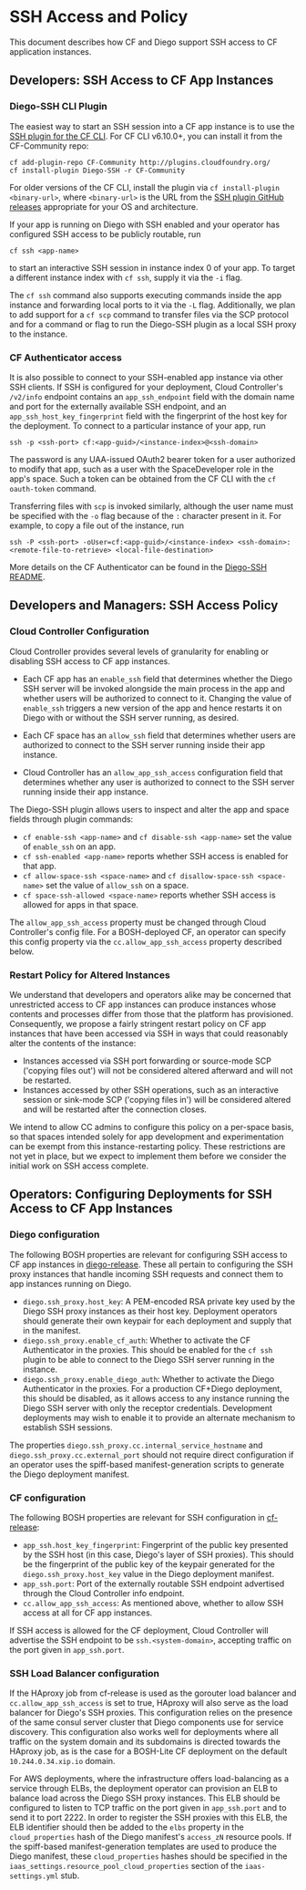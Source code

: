# SSH Access and Policy

This document describes how CF and Diego support SSH access to CF application instances.


## Developers: SSH Access to CF App Instances

### Diego-SSH CLI Plugin

The easiest way to start an SSH session into a CF app instance is to use the [SSH plugin for the CF CLI](https://github.com/cloudfoundry-incubator/diego-ssh/releases). For CF CLI v6.10.0+, you can install it from the CF-Community repo:

```
cf add-plugin-repo CF-Community http://plugins.cloudfoundry.org/
cf install-plugin Diego-SSH -r CF-Community
```

For older versions of the CF CLI, install the plugin via `cf install-plugin <binary-url>`, where `<binary-url>` is the URL from the [SSH plugin GitHub releases](https://github.com/cloudfoundry-incubator/diego-ssh/releases) appropriate for your OS and architecture.

If your app is running on Diego with SSH enabled and your operator has configured SSH access to be publicly routable, run

```
cf ssh <app-name>
```

to start an interactive SSH session in instance index 0 of your app. To target a different instance index with `cf ssh`, supply it via the `-i` flag. 

The `cf ssh` command also supports executing commands inside the app instance and forwarding local ports to it via the `-L` flag. Additionally, we plan to add support for a `cf scp` command to transfer files via the SCP protocol and for a command or flag to run the Diego-SSH plugin as a local SSH proxy to the instance.


### CF Authenticator access

It is also possible to connect to your SSH-enabled app instance via other SSH clients. If SSH is configured for your deployment, Cloud Controller's `/v2/info` endpoint contains an `app_ssh_endpoint` field with the domain name and port for the externally available SSH endpoint, and an `app_ssh_host_key_fingerprint` field with the fingerprint of the host key for the deployment. To connect to a particular instance of your app, run 

```
ssh -p <ssh-port> cf:<app-guid>/<instance-index>@<ssh-domain>
```

The password is any UAA-issued OAuth2 bearer token for a user authorized to modify that app, such as a user with the SpaceDeveloper role in the app's space. Such a token can be obtained from the CF CLI with the `cf oauth-token` command.

Transferring files with `scp` is invoked similarly, although the user name must be specified with the `-o` flag because of the `:` character present in it. For example, to copy a file out of the instance, run

```
ssh -P <ssh-port> -oUser=cf:<app-guid>/<instance-index> <ssh-domain>:<remote-file-to-retrieve> <local-file-destination>
```

More details on the CF Authenticator can be found in the [Diego-SSH README](https://github.com/cloudfoundry-incubator/diego-ssh/blob/master/README.md#cloud-foundry-via-cloud-controller-and-uaa).



## Developers and Managers: SSH Access Policy

### Cloud Controller Configuration

Cloud Controller provides several levels of granularity for enabling or disabling SSH access to CF app instances.

* Each CF app has an `enable_ssh` field that determines whether the Diego SSH server will be invoked alongside the main process in the app and whether users will be authorized to connect to it. Changing the value of `enable_ssh` triggers a new version of the app and hence restarts it on Diego with or without the SSH server running, as desired.

* Each CF space has an `allow_ssh` field that determines whether users are authorized to connect to the SSH server running inside their app instance.

* Cloud Controller has an `allow_app_ssh_access` configuration field that determines whether any user is authorized to connect to the SSH server running inside their app instance.

The Diego-SSH plugin allows users to inspect and alter the app and space fields through plugin commands:

* `cf enable-ssh <app-name>` and `cf disable-ssh <app-name>` set the value of `enable_ssh` on an app.
* `cf ssh-enabled <app-name>` reports whether SSH access is enabled for that app.
* `cf allow-space-ssh <space-name>` and `cf disallow-space-ssh <space-name>` set the value of `allow_ssh` on a space.
* `cf space-ssh-allowed <space-name>` reports whether SSH access is allowed for apps in that space.

The `allow_app_ssh_access` property must be changed through Cloud Controller's config file. For a BOSH-deployed CF, an operator can specify this config property via the `cc.allow_app_ssh_access` property described below.


### Restart Policy for Altered Instances

We understand that developers and operators alike may be concerned that unrestricted access to CF app instances can produce instances whose contents and processes differ from those that the platform has provisioned. Consequently, we propose a fairly stringent restart policy on CF app instances that have been accessed via SSH in ways that could reasonably alter the contents of the instance:

- Instances accessed via SSH port forwarding or source-mode SCP ('copying files out') will not be considered altered afterward and will not be restarted.
- Instances accessed by other SSH operations, such as an interactive session or sink-mode SCP ('copying files in') will be considered altered and will be restarted after the connection closes.

We intend to allow CC admins to configure this policy on a per-space basis, so that spaces intended solely for app development and experimentation can be exempt from this instance-restarting policy. These restrictions are not yet in place, but we expect to implement them before we consider the initial work on SSH access complete.


## Operators: Configuring Deployments for SSH Access to CF App Instances

### Diego configuration

The following BOSH properties are relevant for configuring SSH access to CF app instances in [diego-release](https://github.com/cloudfoundry-incubator/diego-release). These all pertain to configuring the SSH proxy instances that handle incoming SSH requests and connect them to app instances running on Diego.

- `diego.ssh_proxy.host_key`: A PEM-encoded RSA private key used by the Diego SSH proxy instances as their host key. Deployment operators should generate their own keypair for each deployment and supply that in the manifest.
- `diego.ssh_proxy.enable_cf_auth`: Whether to activate the CF Authenticator in the proxies. This should be enabled for the `cf ssh` plugin to be able to connect to the Diego SSH server running in the instance.
- `diego.ssh_proxy.enable_diego_auth`: Whether to activate the Diego Authenticator in the proxies. For a production CF+Diego deployment, this should be disabled, as it allows access to any instance running the Diego SSH server with only the receptor credentials. Development deployments may wish to enable it to provide an alternate mechanism to establish SSH sessions.

The properties `diego.ssh_proxy.cc.internal_service_hostname` and `diego.ssh_proxy.cc.external_port` should not require direct configuration if an operator uses the spiff-based manifest-generation scripts to generate the Diego deployment manifest.


### CF configuration

The following BOSH properties are relevant for SSH configuration in [cf-release](https://github.com/cloudfoundry/cf-release):

- `app_ssh.host_key_fingerprint`: Fingerprint of the public key presented by the SSH host (in this case, Diego's layer of SSH proxies). This should be the fingerprint of the public key of the keypair generated for the `diego.ssh_proxy.host_key` value in the Diego deployment manifest.
- `app_ssh.port`: Port of the externally routable SSH endpoint advertised through the Cloud Controller info endpoint.
- `cc.allow_app_ssh_access`: As mentioned above, whether to allow SSH access at all for CF app instances.

If SSH access is allowed for the CF deployment, Cloud Controller will advertise the SSH endpoint to be `ssh.<system-domain>`, accepting traffic on the port given in `app_ssh.port`.


### SSH Load Balancer configuration

If the HAproxy job from cf-release is used as the gorouter load balancer and `cc.allow_app_ssh_access` is set to true, HAproxy will also serve as the load balancer for Diego's SSH proxies. This configuration relies on the presence of the same consul server cluster that Diego components use for service discovery. This configuration also works well for deployments where all traffic on the system domain and its subdomains is directed towards the HAproxy job, as is the case for a BOSH-Lite CF deployment on the default `10.244.0.34.xip.io` domain.

For AWS deployments, where the infrastructure offers load-balancing as a service through ELBs, the deployment operator can provision an ELB to balance load across the Diego SSH proxy instances. This ELB should be configured to listen to TCP traffic on the port given in `app_ssh.port` and to send it to port 2222. In order to register the SSH proxies with this ELB, the ELB identifier should then be added to the `elbs` property in the `cloud_properties` hash of the Diego manifest's `access_zN` resource pools. If the spiff-based manifest-generation templates are used to produce the Diego manifest, these `cloud_properties` hashes should be specified in the `iaas_settings.resource_pool_cloud_properties` section of the `iaas-settings.yml` stub.

